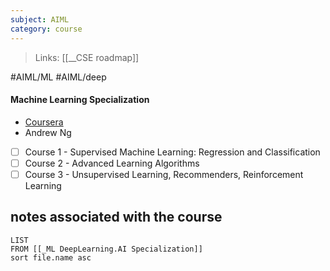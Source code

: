 ```yaml
---
subject: AIML
category: course
---
```

>Links: [[__CSE roadmap]]

#AIML/ML #AIML/deep 
#### **Machine Learning Specialization**
- [Coursera](https://www.coursera.org/specializations/machine-learning-introduction) 
- Andrew Ng
- [ ] Course 1 - Supervised Machine Learning: Regression and Classification
- [ ] Course 2 - Advanced Learning Algorithms
- [ ] Course 3 - Unsupervised Learning, Recommenders, Reinforcement Learning

## notes associated with the course
```dataview
LIST 
FROM [[_ML DeepLearning.AI Specialization]]
sort file.name asc
```
